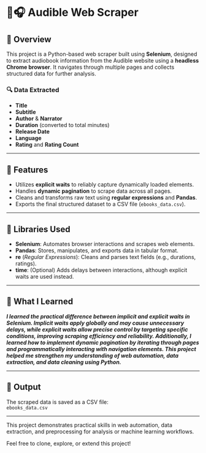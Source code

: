 # 📘🎧 Audible Web Scraper

## 📌 Overview
This project is a Python-based web scraper built using **Selenium**, designed to extract audiobook information from the Audible website using a **headless Chrome browser**. It navigates through multiple pages and collects structured data for further analysis.

### 🔍 Data Extracted
- **Title**
- **Subtitle**
- **Author** & **Narrator**
- **Duration** (converted to total minutes)
- **Release Date**
- **Language**
- **Rating** and **Rating Count**

---

## 🚀 Features
- Utilizes **explicit waits** to reliably capture dynamically loaded elements.
- Handles **dynamic pagination** to scrape data across all pages.
- Cleans and transforms raw text using **regular expressions** and **Pandas**.
- Exports the final structured dataset to a CSV file (`ebooks_data.csv`).

---

## 🧰 Libraries Used
- **Selenium**: Automates browser interactions and scrapes web elements.
- **Pandas**: Stores, manipulates, and exports data in tabular format.
- **re** (*Regular Expressions*): Cleans and parses text fields (e.g., durations, ratings).
- **time**: (Optional) Adds delays between interactions, although explicit waits are used instead.

---

## 🧠 What I Learned
***I learned the practical difference between **implicit** and **explicit waits** in Selenium. Implicit waits apply globally and may cause unnecessary delays, while explicit waits allow precise control by targeting specific conditions, improving scraping efficiency and reliability. Additionally, I learned how to implement **dynamic pagination** by iterating through pages and programmatically interacting with navigation elements. This project helped me strengthen my understanding of web automation, data extraction, and data cleaning using Python.***

---

## 📁 Output
The scraped data is saved as a CSV file:  
`ebooks_data.csv`

---
This project demonstrates practical skills in web automation, data extraction, and preprocessing for analysis or machine learning workflows.<br>


Feel free to clone, explore, or extend this project!
